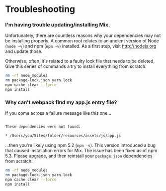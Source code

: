 # Troubleshooting

### I'm having trouble updating/installing Mix.

Unfortunately, there are countless reasons why your dependencies may not be installing properly. A common root relates to an ancient version of Node (`node -v`) and npm (`npm -v`) installed. As a first step, visit http://nodejs.org and update those.

Otherwise, often, it's related to a faulty lock file that needs to be deleted. Give this series of commands a try to install everything from scratch:

```bash
rm -rf node_modules
rm package-lock.json yarn.lock
npm cache clear --force
npm install
```

### Why can't webpack find my app.js entry file?

If you come across a failure message like this one...

```bash

These dependencies were not found:

* /Users/you/Sites/folder/resources/assets/js/app.js
```

...then you're likely using npm 5.2 (`npm -v`). This version introduced a bug that caused installation errors for Mix. The issue has been fixed as of npm 5.3. Please upgrade, and then reinstall your `package.json` dependencies from scratch:

```bash
rm -rf node_modules
rm package-lock.json yarn.lock
npm cache clear --force
npm install
```

